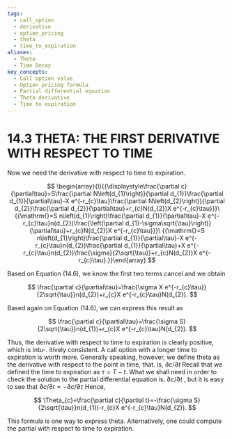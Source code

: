 ```yaml
---
tags:
  - call_option
  - derivative
  - option_pricing
  - theta
  - time_to_expiration
aliases:
  - Theta
  - Time Decay
key_concepts:
  - Call option value
  - Option pricing formula
  - Partial differential equation
  - Theta derivative
  - Time to expiration
---
```


# 14.3 THETA: THE FIRST DERIVATIVE WITH RESPECT TO TIME

Now we need the derivative with respect to time to expiration.

$$
\begin{array}{l}{{\displaystyle\frac{\partial c}{\partial\tau}=S\frac{\partial N\left(d_{1}\right)}{\partial d_{1}}\frac{\partial d_{1}}{\partial\tau}-X e^{-r_{c}\tau}\frac{\partial N\left(d_{2}\right)}{\partial d_{2}}\frac{\partial d_{2}}{\partial\tau}+r_{c}N(d_{2})X e^{-r_{c}\tau}}}\ {{\mathrm{}=S n\left(d_{1}\right)\frac{\partial d_{1}}{\partial\tau}-X e^{-r_{c}\tau}n(d_{2})\frac{\left(\partial d_{1}-\sigma\sqrt{\tau}\right)}{\partial\tau}+r_{c}N(d_{2})X e^{-r_{c}\tau}}}\ {{\mathrm{}=S n\left(d_{1}\right)\frac{\partial d_{1}}{\partial\tau}-X e^{-r_{c}\tau}n(d_{2})\frac{\partial d_{1}}{\partial\tau}+X e^{-r_{c}\tau}n(d_{2})\frac{\sigma}{2\sqrt{\tau}}+r_{c}N(d_{2})X e^{-r_{c}\tau}.}}\end{array}
$$

Based on Equation (14.6), we know the first two terms cancel and we obtain

$$
\frac{\partial c}{\partial\tau}=\frac{\sigma X e^{-r_{c}\tau}}{2\sqrt{\tau}}n(d_{2})+r_{c}X e^{-r_{c}\tau}N(d_{2}).
$$

Based again on Equation (14.6), we can express this result as

$$
\frac{\partial c}{\partial\tau}=\frac{\sigma S}{2\sqrt{\tau}}n(d_{1})+r_{c}X e^{-r_{c}\tau}N(d_{2}).
$$

Thus, the derivative with respect to time to expiration is clearly positive, which is intu-. itively consistent. A call option with a longer time to expiration is worth more. Generally speaking, however, we define theta as the derivative with respect to the point in time, that. is, $\partial c/\partial t$ Recall that we defined the time to expiration as $\tau=T-t.$ What we shall need in order to check the solution to the partial differential equation is. $\partial c/\partial t$ , but it is easy to see that $\partial c/\partial t=-\partial c/\partial\tau$ Hence,

$$
\Theta_{c}=\frac{\partial c}{\partial t}=-\frac{\sigma S}{2\sqrt{\tau}}n(d_{1})-r_{c}X e^{-r_{c}\tau}N(d_{2}).
$$

This formula is one way to express theta. Alternatively, one could compute the partial with respect to time to expiration.
